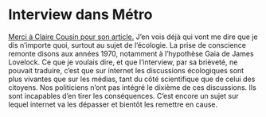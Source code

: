 # Interview dans Métro

[Merci à Claire Cousin pour son article.](http://www.metrofrance.com/fr/article/2007/02/05/10/0636-39/index.xml) J’en vois déjà qui vont me dire que je dis n’importe quoi, surtout au sujet de l’écologie. La prise de conscience remonte disons aux années 1970, notamment à l’hypothèse Gaia de James Lovelock. Ce que je voulais dire, et que l’interview, par sa brièveté, ne pouvait traduire, c’est que sur internet les discussions écologiques sont plus vivantes que sur les médias, tant du côté scientifique que de celui des citoyens. Nos politiciens n’ont pas intégré le dixième de ces discussions. Ils sont incapables d’en tirer les conséquences. C’est encore un sujet sur lequel internet va les dépasser et bientôt les remettre en cause.